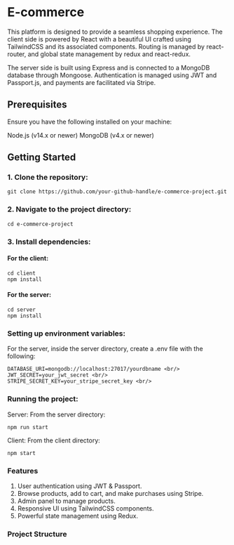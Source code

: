 # E-commerce

This platform is designed to provide a seamless shopping experience. The client side is powered by React with a beautiful UI crafted using TailwindCSS and its associated components. Routing is managed by react-router, and global state management by redux and react-redux.

The server side is built using Express and is connected to a MongoDB database through Mongoose. Authentication is managed using JWT and Passport.js, and payments are facilitated via Stripe.

## Prerequisites
Ensure you have the following installed on your machine:

Node.js (v14.x or newer)
MongoDB (v4.x or newer)
## Getting Started
### 1. Clone the repository:

```
git clone https://github.com/your-github-handle/e-commerce-project.git
```
### 2. Navigate to the project directory:
```
cd e-commerce-project
```

### 3. Install dependencies:

#### For the client:

```
cd client
npm install
```
#### For the server:
```
cd server
npm install
```

### Setting up environment variables:

For the server, inside the server directory, create a .env file with the following:

```
DATABASE_URI=mongodb://localhost:27017/yourdbname <br/>
JWT_SECRET=your_jwt_secret <br/>
STRIPE_SECRET_KEY=your_stripe_secret_key <br/>
```

### Running the project:

Server:
From the server directory:

```
npm run start
```

Client:
From the client directory:

```
npm start
```

### Features
1. User authentication using JWT & Passport. <br/>
2. Browse products, add to cart, and make purchases using Stripe. <br/>
3. Admin panel to manage products.<br/>
4. Responsive UI using TailwindCSS components.<br/>
5. Powerful state management using Redux.<br/>


### Project Structure





